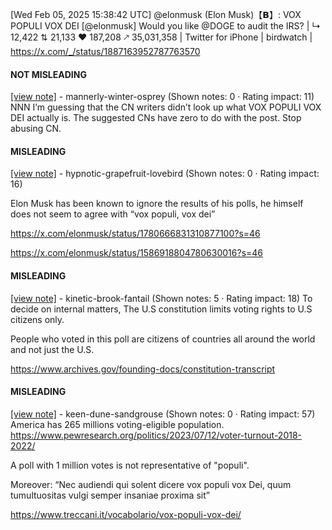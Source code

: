 [Wed Feb 05, 2025 15:38:42 UTC] @elonmusk (Elon Musk)【𝗕】: VOX POPULI VOX DEI [@elonmusk] Would you like @DOGE to audit the IRS? | ↳ 12,422 ⇅ 21,133 ♥ 187,208 🡕 35,031,358 | Twitter for iPhone | birdwatch | https://x.com/_/status/1887163952787763570

#### NOT MISLEADING

[[view note]](https://x.com/i/birdwatch/n/1887458952474132560) - mannerly-winter-osprey (Shown notes: 0 · Rating impact: 11)
NNN I’m guessing that the CN writers didn’t look up what VOX POPULI VOX DEI actually is. The suggested CNs have zero to do with the post. Stop abusing CN. 

#### MISLEADING

[[view note]](https://x.com/i/birdwatch/n/1887502017137922341) - hypnotic-grapefruit-lovebird (Shown notes: 0 · Rating impact: 16)

Elon Musk has been known to ignore the results of his polls, he himself does not seem to agree with “vox populi, vox dei”

https://x.com/elonmusk/status/1780666831310877100?s=46

https://x.com/elonmusk/status/1586918804780630016?s=46

#### MISLEADING

[[view note]](https://x.com/i/birdwatch/n/1887412578487562400) - kinetic-brook-fantail (Shown notes: 5 · Rating impact: 18)
To decide on internal matters, The U.S constitution limits voting rights to U.S citizens only. 

People who voted in this poll are citizens of countries all around the world and not just the U.S. 

https://www.archives.gov/founding-docs/constitution-transcript

#### MISLEADING

[[view note]](https://x.com/i/birdwatch/n/1887410837280989206) - keen-dune-sandgrouse (Shown notes: 0 · Rating impact: 57)
America has 265 millions voting-eligible population. 
https://www.pewresearch.org/politics/2023/07/12/voter-turnout-2018-2022/

A poll with 1 million votes is not representative of "populi".

Moreover:
“Nec audiendi qui solent dicere vox populi vox Dei, quum tumultuositas vulgi semper insaniae proxima sit”

https://www.treccani.it/vocabolario/vox-populi-vox-dei/
